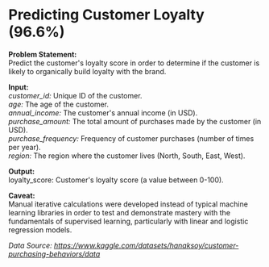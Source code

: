 # Predicting Customer Loyalty (96.6%)

__Problem Statement:__<br>
Predict the customer's loyalty score in order to determine if the customer is likely to organically build loyalty with the brand.

__Input:__<br>
_customer_id:_ Unique ID of the customer.<br>
_age:_ The age of the customer.<br>
_annual_income:_ The customer's annual income (in USD).<br>
_purchase_amount:_ The total amount of purchases made by the customer (in USD).<br>
_purchase_frequency:_ Frequency of customer purchases (number of times per year).<br>
_region:_ The region where the customer lives (North, South, East, West).<br>

__Output:__<br>
loyalty_score: Customer's loyalty score (a value between 0-100).<br>

__Caveat:__<br>
Manual iterative calculations were developed instead of typical machine learning libraries in order to test and demonstrate mastery with the fundamentals of supervised learning, particularly with linear and logistic regression models.

_Data Source: https://www.kaggle.com/datasets/hanaksoy/customer-purchasing-behaviors/data_
